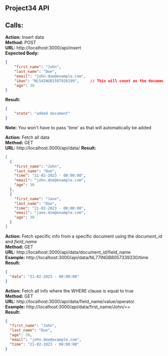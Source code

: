 ## Project34 API

## Calls:
**Action:** Insert data \
**Method:** POST \
**URL:** http://localhost:3000/api/insert \
**Expected Body:** 

````json
{
    "first_name": "John",
    "last_name": "Doe",
    "email": "john.doe@example.com",
    "iban": "NL54INGB1587926199",     // This will count as the document ID
    "age": 30
}
````
**Result:**
````json
{
    "state": "added document"
}
````
**Note:** You won't have to pass 'time' as that will automatically be added


**Action:** Fetch all data \
**Method:** GET \
**URL:** http://localhost:3000/api/data/
**Result:**

````json
[
  {
    "first_name": "John",
    "last_name": "Doe",
    "time": "21-02-2023 - 00:00:00",
    "email": "john.doe@example.com",
    "age": 30
  },
  {
    "first_name": "Jane",
    "last_name": "Doe",
    "time": "21-02-2023 - 00:00:00",
    "email": "jane.doe@example.com",
    "age": 30
  }
]
````

**Action:** Fetch specific info from a specific document using the *document_id* and *field_name* \
**Method:** GET \
**URL:** http://localhost:3000/api/data/document_id/field_name \
**Example:** http://localhost:3000/api/data/NL77INGB8057339330/time \
**Result:**

````json
{
  "data": "21-02-2023 - 00:00:00"
}
````

**Action:** Fetch all info where the WHERE clause is equal to true \
**Method:** GET \
**URL:** http://localhost:3000/api/data/field_name/value/operator \
**Example:** http://localhost:3000/api/data/first_name/John/== \
**Result:**

````json
{
  "first_name": "John",
  "last_name": "Doe",
  "age": 30,
  "email": "john.doe@example.com",
  "time": "21-02-2023 - 00:00:00"
}
````